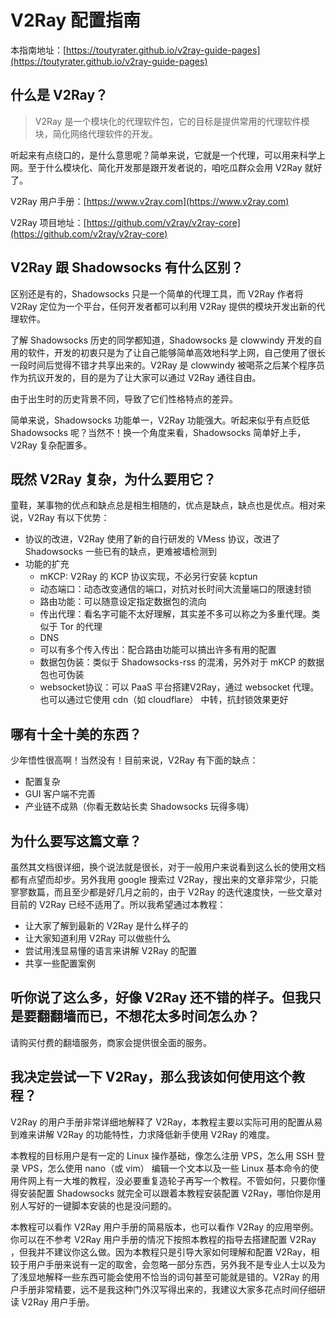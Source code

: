 # V2Ray 配置指南
本指南地址：[https://toutyrater.github.io/v2ray-guide-pages](https://toutyrater.github.io/v2ray-guide-pages)

## 什么是 V2Ray？
> V2Ray 是一个模块化的代理软件包，它的目标是提供常用的代理软件模块，简化网络代理软件的开发。

听起来有点绕口的，是什么意思呢？简单来说，它就是一个代理，可以用来科学上网。至于什么模块化、简化开发那是跟开发者说的，咱吃瓜群众会用 V2Ray 就好了。

V2Ray 用户手册：[https://www.v2ray.com](https://www.v2ray.com)

V2Ray 项目地址：[https://github.com/v2ray/v2ray-core](https://github.com/v2ray/v2ray-core)

## V2Ray 跟 Shadowsocks 有什么区别？
区别还是有的，Shadowsocks 只是一个简单的代理工具，而 V2Ray 作者将 V2Ray 定位为一个平台，任何开发者都可以利用 V2Ray 提供的模块开发出新的代理软件。

了解 Shadowsocks 历史的同学都知道，Shadowsocks 是 clowwindy 开发的自用的软件，开发的初衷只是为了让自己能够简单高效地科学上网，自己使用了很长一段时间后觉得不错才共享出来的。V2Ray 是 clowwindy 被喝茶之后某个程序员作为抗议开发的，目的是为了让大家可以通过 V2Ray 通往自由。

由于出生时的历史背景不同，导致了它们性格特点的差异。

简单来说，Shadowsocks 功能单一，V2Ray 功能强大。听起来似乎有点贬低 Shadowsocks 呢？当然不！换一个角度来看，Shadowsocks 简单好上手，V2Ray 复杂配置多。

## 既然 V2Ray 复杂，为什么要用它？
童鞋，某事物的优点和缺点总是相生相随的，优点是缺点，缺点也是优点。相对来说，V2Ray 有以下优势：

* 协议的改进，V2Ray 使用了新的自行研发的 VMess 协议，改进了 Shadowsocks 一些已有的缺点，更难被墙检测到
* 功能的扩充
    * mKCP: V2Ray 的 KCP 协议实现，不必另行安装 kcptun
    * 动态端口：动态改变通信的端口，对抗对长时间大流量端口的限速封锁
    * 路由功能：可以随意设定指定数据包的流向
    * 传出代理：看名字可能不太好理解，其实差不多可以称之为多重代理。类似于 Tor 的代理
    * DNS
    * 可以有多个传入传出：配合路由功能可以搞出许多有用的配置
    * 数据包伪装：类似于 Shadowsocks-rss 的混淆，另外对于 mKCP 的数据包也可伪装
    * websocket协议：可以 PaaS 平台搭建V2Ray，通过 websocket 代理。也可以通过它使用 cdn（如 cloudflare） 中转，抗封锁效果更好

## 哪有十全十美的东西？
少年悟性很高啊！当然没有！目前来说，V2Ray 有下面的缺点：
- 配置复杂
- GUI 客户端不完善
- 产业链不成熟（你看无数站长卖 Shadowsocks 玩得多嗨）

## 为什么要写这篇文章？
虽然其文档很详细，换个说法就是很长，对于一般用户来说看到这么长的使用文档都有点望而却步。另外我用 google 搜索过 V2Ray，搜出来的文章非常少，只能寥寥数篇，而且至少都是好几月之前的，由于 V2Ray 的迭代速度快，一些文章对目前的 V2Ray 已经不适用了。所以我希望通过本教程：
- 让大家了解到最新的 V2Ray 是什么样子的
- 让大家知道利用 V2Ray 可以做些什么
- 尝试用浅显易懂的语言来讲解 V2Ray 的配置
- 共享一些配置案例

## 听你说了这么多，好像 V2Ray 还不错的样子。但我只是要翻翻墙而已，不想花太多时间怎么办？
请购买付费的翻墙服务，商家会提供很全面的服务。

## 我决定尝试一下 V2Ray，那么我该如何使用这个教程？
V2Ray 的用户手册非常详细地解释了 V2Ray，本教程主要以实际可用的配置从易到难来讲解 V2Ray 的功能特性，力求降低新手使用 V2Ray 的难度。

本教程的目标用户是有一定的 Linux 操作基础，像怎么注册 VPS，怎么用 SSH 登录 VPS，怎么使用 nano（或 vim） 编辑一个文本以及一些 Linux 基本命令的使用件网上有一大堆的教程，没必要重复造轮子再写一个教程。不管如何，只要你懂得安装配置 Shadowsocks 就完全可以跟着本教程安装配置 V2Ray，哪怕你是用别人写好的一键脚本安装的也是没问题的。

本教程可以看作 V2Ray 用户手册的简易版本，也可以看作 V2Ray 的应用举例。你可以在不参考 V2Ray 用户手册的情况下按照本教程的指导去搭建配置 V2Ray ，但我并不建议你这么做。因为本教程只是引导大家如何理解和配置 V2Ray，相较于用户手册来说有一定的取舍，会忽略一部分东西，另外我不是专业人士以及为了浅显地解释一些东西可能会使用不恰当的词句甚至可能就是错的。V2Ray 的用户手册非常精要，远不是我这种门外汉写得出来的，我建议大家多花点时间仔细研读 V2Ray 用户手册。
